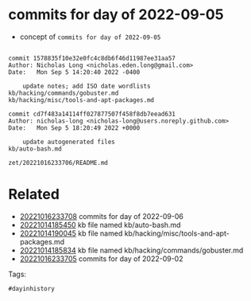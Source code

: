 # commits for day of 2022-09-05

- concept of `commits for day of 2022-09-05`

```

commit 1578835f10e32e0fc4c8db6f46d11987ee31aa57
Author: Nicholas Long <nicholas.eden.long@gmail.com>
Date:   Mon Sep 5 14:20:40 2022 -0400

    update notes; add ISO date wordlists
kb/hacking/commands/gobuster.md
kb/hacking/misc/tools-and-apt-packages.md

commit cd7f483a14114ff027877507f458f8db7eead631
Author: nicholas-long <nicholas-long@users.noreply.github.com>
Date:   Mon Sep 5 18:20:49 2022 +0000

    update autogenerated files
kb/auto-bash.md
```

` zet/20221016233706/README.md `

# Related

- [20221016233708](/zet/20221016233708/README.md) commits for day of 2022-09-06
- [20221014185450](/zet/20221014185450/README.md) kb file named kb/auto-bash.md
- [20221014190045](/zet/20221014190045/README.md) kb file named kb/hacking/misc/tools-and-apt-packages.md
- [20221014185834](/zet/20221014185834/README.md) kb file named kb/hacking/commands/gobuster.md
- [20221016233705](/zet/20221016233705/README.md) commits for day of 2022-09-02

Tags:

    #dayinhistory
